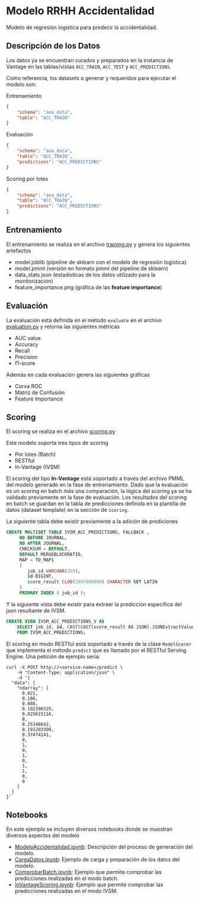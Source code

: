 # Modelo RRHH Accidentalidad

Modelo de regresión logística para predecir la accidentalidad.

## Descripción de los Datos

Los datos ya se encuentran curados y preparados en la instancia de Vantage en las tablas/vistas `ACC_TRAIN`, `ACC_TEST` y `ACC_PREDICTIONS`.

Como referencia, los datasets a generar y requeridos para ejecutar el modelo son:

Entrenamiento
```json
{
    "schema": "aoa_data",
    "table": "ACC_TRAIN"
}
```
Evaluación

```json
{
    "schema": "aoa_data",
    "table": "ACC_TRAIN",
    "predictions": "ACC_PREDICTIONS"
}
```

Scoring por lotes
```json
{
    "schema": "aoa_data",
    "table": "ACC_TRAIN",
    "predictions": "ACC_PREDICTIONS"
}
 ```

## Entrenamiento

El entrenamiento se realiza en el archivo [training.py](./model_modules/training.py) y genera los siguientes artefactos

- model.joblib            (pipeline de sklearn con el modelo de regresión logística)
- model.pmml              (versión en formato pmml del pipeline de sklearn)
- data_stats.json         (estadísticas de los datos utilizado para la monitorización)
- feature_importance.png  (gráfica de las __feature importance__)

## Evaluación

La evaluación está definida en el método `evaluate` en el archivo [evaluation.py](./model_modules/evaluation.py) y retorna las siguientes métricas

- AUC value
- Accuracy
- Recall
- Precision
- f1-score

Además en cada evaluación genera las siguientes gráficas

- Curva ROC
- Matriz de Confusión
- Feature Importance

## Scoring

El scoring se realiza en el archivo [scoring.py](./model_modules/scoring.py)

Este modelo soporta tres tipos de scoring

 - Por lotes (Batch)
 - RESTful
 - In-Vantage (IVSM)

El scoring del tipo __In-Vantage__ está soportado a través del archivo PMML del modelo generado en la fase de entrenamiento. Dado que la evaluación es un scoring en batch más una comparación, la lógica del scoring ya se ha validado previamente en la fase de evaluación. Los resultados del scoring en batch se guardan en la tabla de predicciones definida en la plantilla de datos (dataset template) en la sección de `scoring`.

La siguiente tabla debe existir previamente a la adición de prediciones

```sql
CREATE MULTISET TABLE IVSM_ACC_PREDICTIONS, FALLBACK ,
     NO BEFORE JOURNAL,
     NO AFTER JOURNAL,
     CHECKSUM = DEFAULT,
     DEFAULT MERGEBLOCKRATIO,
     MAP = TD_MAP1
     (
        job_id VARCHAR(255),
        id BIGINT, 
        score_result CLOB(2097088000) CHARACTER SET LATIN
     )
     PRIMARY INDEX ( job_id );
```

Y la siguiente vista debe existir para extraer la predicción específica del json resultante de IVSM.

```sql
CREATE VIEW IVSM_ACC_PREDICTIONS_V AS 
    SELECT job_id, id, CAST(CAST(score_result AS JSON).JSONExtractValue('$.predicted_ptarget') AS INT) as Prediccion 
    FROM IVSM_ACC_PREDICTIONS;
```

El scoring en modo RESTful está soportado a través de la clase `ModelScorer` que implementa el método `predict` que es llamado por el RESTful Serving Engine. Una petición de ejemplo sería:  

    curl -X POST http://<service-name>/predict \
        -H "Content-Type: application/json" \
        -d '{
      "data": {
        "ndarray": [
          0.021,
          0.186,
          0.088,
          0.192396525,
          0.025615116,
          0,
          0.25346642,
          0.191203309,
          0.37474141,
          0,
          1,
          0,
          1,
          0,
          1,
          1,
          0,
          0
        ]
      }
    }' 

## Notebooks

En este ejemplo se incluyen diversos notebooks donde se muestran diversos aspectos del modelo

- [ModeloAccidentalidad.ipynb](./notebooks/ModeloAccidentalidad.ipynb): Descripción del proceso de generación del modelo.
- [CargaDatos.ipynb](./notebooks/CargaDatos.ipynb): Ejemplo de carga y preparación de los datos del modelo.
- [ComprobarBatch.ipynb](./notebooks/ComprobarBatch.ipynb): Ejemplo que permite comprobar las predicciones realizadas en el modo batch.
- [InVantageScoring.ipynb](./notebooks/InVantageScoring.ipynb): Ejemplo que permite comprobar las predicciones realizadas en el modo IVSM.
